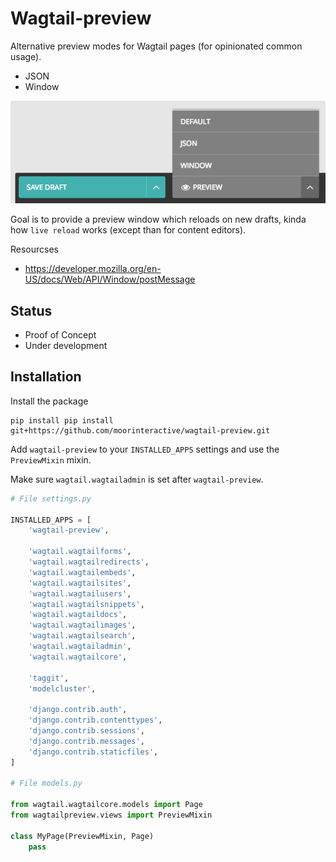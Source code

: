 # Wagtail-preview

Alternative preview modes for Wagtail pages (for opinionated common usage).

* JSON
* Window

![Preview modes](docs/screenshot.png)

Goal is to provide a preview window which reloads on new drafts, kinda how `live reload` works (except than for content editors).

Resourcses

* https://developer.mozilla.org/en-US/docs/Web/API/Window/postMessage

## Status

* Proof of Concept
* Under development

## Installation

Install the package

```
pip install pip install git+https://github.com/moorinteractive/wagtail-preview.git
```

Add `wagtail-preview` to your `INSTALLED_APPS` settings and use the `PreviewMixin` mixin.

Make sure `wagtail.wagtailadmin` is set after `wagtail-preview`.

```python
# File settings.py

INSTALLED_APPS = [
    'wagtail-preview',

    'wagtail.wagtailforms',
    'wagtail.wagtailredirects',
    'wagtail.wagtailembeds',
    'wagtail.wagtailsites',
    'wagtail.wagtailusers',
    'wagtail.wagtailsnippets',
    'wagtail.wagtaildocs',
    'wagtail.wagtailimages',
    'wagtail.wagtailsearch',
    'wagtail.wagtailadmin',
    'wagtail.wagtailcore',

    'taggit',
    'modelcluster',

    'django.contrib.auth',
    'django.contrib.contenttypes',
    'django.contrib.sessions',
    'django.contrib.messages',
    'django.contrib.staticfiles',
]

# File models.py

from wagtail.wagtailcore.models import Page
from wagtailpreview.views import PreviewMixin

class MyPage(PreviewMixin, Page)
    pass

```
